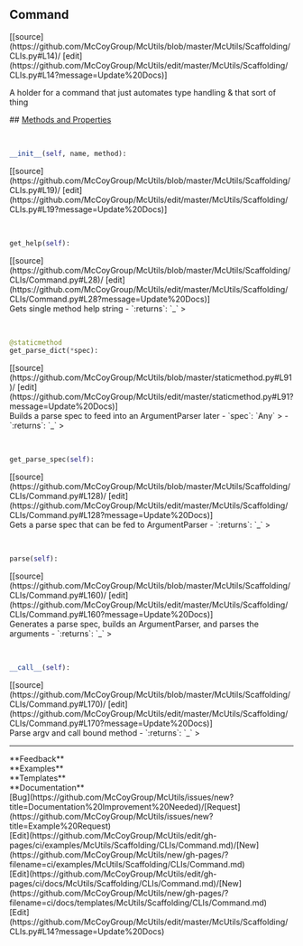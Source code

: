 ## <a id="McUtils.Scaffolding.CLIs.Command">Command</a> 

<div class="docs-source-link" markdown="1">
[[source](https://github.com/McCoyGroup/McUtils/blob/master/McUtils/Scaffolding/CLIs.py#L14)/
[edit](https://github.com/McCoyGroup/McUtils/edit/master/McUtils/Scaffolding/CLIs.py#L14?message=Update%20Docs)]
</div>

A holder for a command that just automates type handling &
that sort of thing







<div class="collapsible-section">
 <div class="collapsible-section collapsible-section-header" markdown="1">
## <a class="collapse-link" data-toggle="collapse" href="#methods" markdown="1"> Methods and Properties</a> <a class="float-right" data-toggle="collapse" href="#methods"><i class="fa fa-chevron-down"></i></a>
 </div>
 <div class="collapsible-section collapsible-section-body collapse show" id="methods" markdown="1">
 
<a id="McUtils.Scaffolding.CLIs.Command.__init__" class="docs-object-method">&nbsp;</a> 
```python
__init__(self, name, method): 
```
<div class="docs-source-link" markdown="1">
[[source](https://github.com/McCoyGroup/McUtils/blob/master/McUtils/Scaffolding/CLIs.py#L19)/
[edit](https://github.com/McCoyGroup/McUtils/edit/master/McUtils/Scaffolding/CLIs.py#L19?message=Update%20Docs)]
</div>


<a id="McUtils.Scaffolding.CLIs.Command.get_help" class="docs-object-method">&nbsp;</a> 
```python
get_help(self): 
```
<div class="docs-source-link" markdown="1">
[[source](https://github.com/McCoyGroup/McUtils/blob/master/McUtils/Scaffolding/CLIs/Command.py#L28)/
[edit](https://github.com/McCoyGroup/McUtils/edit/master/McUtils/Scaffolding/CLIs/Command.py#L28?message=Update%20Docs)]
</div>
Gets single method help string
  - `:returns`: `_`
    >


<a id="McUtils.Scaffolding.CLIs.Command.get_parse_dict" class="docs-object-method">&nbsp;</a> 
```python
@staticmethod
get_parse_dict(*spec): 
```
<div class="docs-source-link" markdown="1">
[[source](https://github.com/McCoyGroup/McUtils/blob/master/staticmethod.py#L91)/
[edit](https://github.com/McCoyGroup/McUtils/edit/master/staticmethod.py#L91?message=Update%20Docs)]
</div>
Builds a parse spec to feed into an ArgumentParser later
  - `spec`: `Any`
    > 
  - `:returns`: `_`
    >


<a id="McUtils.Scaffolding.CLIs.Command.get_parse_spec" class="docs-object-method">&nbsp;</a> 
```python
get_parse_spec(self): 
```
<div class="docs-source-link" markdown="1">
[[source](https://github.com/McCoyGroup/McUtils/blob/master/McUtils/Scaffolding/CLIs/Command.py#L128)/
[edit](https://github.com/McCoyGroup/McUtils/edit/master/McUtils/Scaffolding/CLIs/Command.py#L128?message=Update%20Docs)]
</div>
Gets a parse spec that can be fed to ArgumentParser
  - `:returns`: `_`
    >


<a id="McUtils.Scaffolding.CLIs.Command.parse" class="docs-object-method">&nbsp;</a> 
```python
parse(self): 
```
<div class="docs-source-link" markdown="1">
[[source](https://github.com/McCoyGroup/McUtils/blob/master/McUtils/Scaffolding/CLIs/Command.py#L160)/
[edit](https://github.com/McCoyGroup/McUtils/edit/master/McUtils/Scaffolding/CLIs/Command.py#L160?message=Update%20Docs)]
</div>
Generates a parse spec, builds an ArgumentParser, and parses the arguments
  - `:returns`: `_`
    >


<a id="McUtils.Scaffolding.CLIs.Command.__call__" class="docs-object-method">&nbsp;</a> 
```python
__call__(self): 
```
<div class="docs-source-link" markdown="1">
[[source](https://github.com/McCoyGroup/McUtils/blob/master/McUtils/Scaffolding/CLIs/Command.py#L170)/
[edit](https://github.com/McCoyGroup/McUtils/edit/master/McUtils/Scaffolding/CLIs/Command.py#L170?message=Update%20Docs)]
</div>
Parse argv and call bound method
  - `:returns`: `_`
    >
 </div>
</div>












---


<div markdown="1" class="text-secondary">
<div class="container">
  <div class="row">
   <div class="col" markdown="1">
**Feedback**   
</div>
   <div class="col" markdown="1">
**Examples**   
</div>
   <div class="col" markdown="1">
**Templates**   
</div>
   <div class="col" markdown="1">
**Documentation**   
</div>
   <div class="col" markdown="1">
   
</div>
   <div class="col" markdown="1">
   
</div>
   <div class="col" markdown="1">
   
</div>
</div>
  <div class="row">
   <div class="col" markdown="1">
[Bug](https://github.com/McCoyGroup/McUtils/issues/new?title=Documentation%20Improvement%20Needed)/[Request](https://github.com/McCoyGroup/McUtils/issues/new?title=Example%20Request)   
</div>
   <div class="col" markdown="1">
[Edit](https://github.com/McCoyGroup/McUtils/edit/gh-pages/ci/examples/McUtils/Scaffolding/CLIs/Command.md)/[New](https://github.com/McCoyGroup/McUtils/new/gh-pages/?filename=ci/examples/McUtils/Scaffolding/CLIs/Command.md)   
</div>
   <div class="col" markdown="1">
[Edit](https://github.com/McCoyGroup/McUtils/edit/gh-pages/ci/docs/McUtils/Scaffolding/CLIs/Command.md)/[New](https://github.com/McCoyGroup/McUtils/new/gh-pages/?filename=ci/docs/templates/McUtils/Scaffolding/CLIs/Command.md)   
</div>
   <div class="col" markdown="1">
[Edit](https://github.com/McCoyGroup/McUtils/edit/master/McUtils/Scaffolding/CLIs.py#L14?message=Update%20Docs)   
</div>
   <div class="col" markdown="1">
   
</div>
   <div class="col" markdown="1">
   
</div>
   <div class="col" markdown="1">
   
</div>
</div>
</div>
</div>